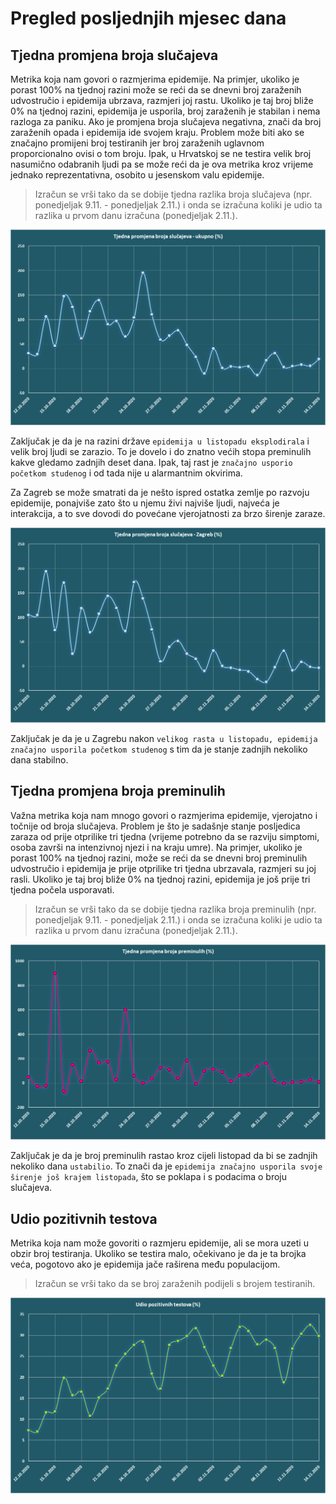# Pregled posljednjih mjesec dana

## Tjedna promjena broja slučajeva

Metrika koja nam govori o razmjerima epidemije. Na primjer, ukoliko je porast 100% na tjednoj razini može se reći da se dnevni broj zaraženih udvostručio i epidemija ubrzava, razmjeri joj rastu. Ukoliko je taj broj bliže 0% na tjednoj razini, epidemija je usporila, broj zaraženih je stabilan i nema razloga za paniku. Ako je promjena broja slučajeva negativna, znači da broj zaraženih opada i epidemija ide svojem kraju. Problem može biti ako se značajno promijeni broj testiranih jer broj zaraženih uglavnom proporcionalno ovisi o tom broju. Ipak, u Hrvatskoj se ne testira velik broj nasumično odabranih ljudi pa se može reći da je ova metrika kroz vrijeme jednako reprezentativna, osobito u jesenskom valu epidemije.

> Izračun se vrši tako da se dobije tjedna razlika broja slučajeva (npr. ponedjeljak 9.11. - ponedjeljak 2.11.) i onda se izračuna koliki je udio ta razlika u prvom danu izračuna (ponedjeljak 2.11.).

![image](/grafovi/1411_promjena_slucajeva_ukupno.png)

Zaključak je da je na razini države `epidemija u listopadu eksplodirala` i velik broj ljudi se zarazio. To je dovelo i do znatno većih stopa preminulih kakve gledamo zadnjih deset dana. Ipak, taj rast je `značajno usporio početkom studenog` i od tada nije u alarmantnim okvirima.

Za Zagreb se može smatrati da je nešto ispred ostatka zemlje po razvoju epidemije, ponajviše zato što u njemu živi najviše ljudi, najveća je interakcija, a to sve dovodi do povećane vjerojatnosti za brzo širenje zaraze.

![image](/grafovi/1411_promjena_slucajeva_zg.png)

Zaključak je da je u Zagrebu nakon `velikog rasta u listopadu, epidemija značajno usporila početkom studenog` s tim da je stanje zadnjih nekoliko dana stabilno.

## Tjedna promjena broja preminulih

Važna metrika koja nam mnogo govori o razmjerima epidemije, vjerojatno i točnije od broja slučajeva. Problem je što je sadašnje stanje posljedica zaraza od prije otprilike tri tjedna (vrijeme potrebno da se razviju simptomi, osoba završi na intenzivnoj njezi i na kraju umre). Na primjer, ukoliko je porast 100% na tjednoj razini, može se reći da se dnevni broj preminulih udvostručio i epidemija je prije otprilike tri tjedna ubrzavala, razmjeri su joj rasli. Ukoliko je taj broj bliže 0% na tjednoj razini, epidemija je još prije tri tjedna počela usporavati.

> Izračun se vrši tako da se dobije tjedna razlika broja preminulih (npr. ponedjeljak 9.11. - ponedjeljak 2.11.) i onda se izračuna koliki je udio ta razlika u prvom danu izračuna (ponedjeljak 2.11.).

![image](/grafovi/1411_promjena_preminulih.png)

Zaključak je da je broj preminulih rastao kroz cijeli listopad da bi se zadnjih nekoliko dana `ustabilio`. To znači da je `epidemija značajno usporila svoje širenje još krajem listopada`, što se poklapa i s podacima o broju slučajeva.

## Udio pozitivnih testova

Metrika koja nam može govoriti o razmjeru epidemije, ali se mora uzeti u obzir broj testiranja. Ukoliko se testira malo, očekivano je da je ta brojka veća, pogotovo ako je epidemija jače raširena među populacijom. 

> Izračun se vrši tako da se broj zaraženih podijeli s brojem testiranih.

![image](/grafovi/1411_udio_pozitivnih_testova.png)
